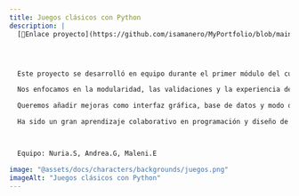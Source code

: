```yaml
---
title: Juegos clásicos con Python
description: |
  [🔗Enlace proyecto](https://github.com/isamanero/MyPortfolio/blob/main/Data_Analytics/Proyectos_acad%C3%A9micos/Juegos_clasicos.ipynb)




  Este proyecto se desarrolló en equipo durante el primer módulo del curso de Data Analytics. Creamos tres juegos en Python: Ahorcado, Piedra, Papel o Tijera y Preguntas y Respuestas.

  Nos enfocamos en la modularidad, las validaciones y la experiencia de usuario.

  Queremos añadir mejoras como interfaz gráfica, base de datos y modo online.

  Ha sido un gran aprendizaje colaborativo en programación y diseño de juegos.<br>



  Equipo: Nuria.S, Andrea.G, Maleni.E

image: "@assets/docs/characters/backgrounds/juegos.png"
imageAlt: "Juegos clásicos con Python"
---
```

